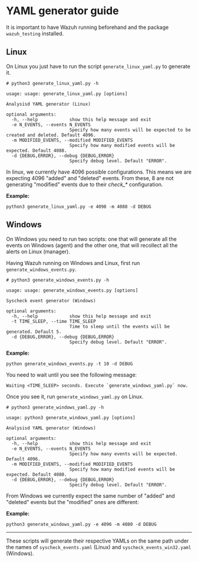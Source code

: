 # YAML generator guide

It is important to have Wazuh running beforehand and the package `wazuh_testing` installed.

## Linux

On Linux you just have to run the script `generate_linux_yaml.py` to generate it. 

```
# python3 generate_linux_yaml.py -h

usage: usage: generate_linux_yaml.py [options]

Analysisd YAML generator (Linux)

optional arguments:
  -h, --help            show this help message and exit
  -e N_EVENTS, --events N_EVENTS
                        Specify how many events will be expected to be created and deleted. Default 4096.
  -m MODIFIED_EVENTS, --modified MODIFIED_EVENTS
                        Specify how many modified events will be expected. Default 4088.
  -d {DEBUG,ERROR}, --debug {DEBUG,ERROR}
                        Specify debug level. Default "ERROR".
```

In linux, we currently have 4096 possible configurations. This means we are expecting 4096 "added" and "deleted" events. From these, 8 are not generating "modified" events due to their _check\_*_ configuration.

**Example:**

```
python3 generate_linux_yaml.py -e 4098 -m 4088 -d DEBUG
```

## Windows

On Windows you need to run two scripts: one that will generate all the events on Windows (agent) and the other one, that will recollect all the alerts on Linux (manager).

Having Wazuh running on Windows and Linux, first run `generate_windows_events.py`.

```
# python3 generate_windows_events.py -h

usage: usage: generate_windows_events.py [options]

Syscheck event generator (Windows)

optional arguments:
  -h, --help            show this help message and exit
  -t TIME_SLEEP, --time TIME_SLEEP
                        Time to sleep until the events will be generated. Default 5.
  -d {DEBUG,ERROR}, --debug {DEBUG,ERROR}
                        Specify debug level. Default "ERROR".
```

**Example:**

```
python generate_windows_events.py -t 10 -d DEBUG
```

You need to wait until you see the following message:

```
Waiting <TIME_SLEEP> seconds. Execute `generate_windows_yaml.py` now.
```

Once you see it, run `generate_windows_yaml.py` on Linux.

```
# python3 generate_windows_yaml.py -h

usage: python3 generate_windows_yaml.py [options]

Analysisd YAML generator (Windows)

optional arguments:
  -h, --help            show this help message and exit
  -e N_EVENTS, --events N_EVENTS
                        Specify how many events will be expected. Default 4096.
  -m MODIFIED_EVENTS, --modified MODIFIED_EVENTS
                        Specify how many modified events will be expected. Default 4080.
  -d {DEBUG,ERROR}, --debug {DEBUG,ERROR}
                        Specify debug level. Default "ERROR".

```

From Windows we currently expect the same number of "added" and "deleted" events but the "modified" ones are different:

**Example:**

```
python3 generate_windows_yaml.py -e 4096 -m 4080 -d DEBUG
```

----

These scripts will generate their respective YAMLs on the same path under the names of `syscheck_events.yaml` (Linux) and `syscheck_events_win32.yaml` (Windows).